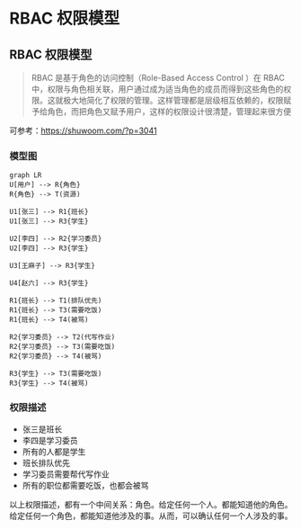# RBAC 权限模型

## RBAC 权限模型
> RBAC  是基于角色的访问控制（Role-Based Access Control ）在 RBAC  中，权限与角色相关联，用户通过成为适当角色的成员而得到这些角色的权限。这就极大地简化了权限的管理。这样管理都是层级相互依赖的，权限赋予给角色，而把角色又赋予用户，这样的权限设计很清楚，管理起来很方便

可参考：https://shuwoom.com/?p=3041

###  模型图

```mermaid
graph LR
U[用户] --> R{角色}
R{角色} --> T(资源)

U1[张三] --> R1{班长}
U1[张三] --> R3{学生}

U2[李四] --> R2{学习委员}
U2[李四] --> R3{学生}

U3[王麻子] --> R3{学生}

U4[赵六] --> R3{学生}

R1{班长} --> T1(排队优先)
R1{班长} --> T3(需要吃饭)
R1{班长} --> T4(被骂)

R2{学习委员} --> T2(代写作业)
R2{学习委员} --> T3(需要吃饭)
R2{学习委员} --> T4(被骂)

R3{学生} --> T3(需要吃饭)
R3{学生} --> T4(被骂)

```

### 权限描述

- 张三是班长
- 李四是学习委员
- 所有的人都是学生
- 班长排队优先
- 学习委员需要帮代写作业
- 所有的职位都需要吃饭，也都会被骂

以上权限描述，都有一个中间关系：角色。给定任何一个人。都能知道他的角色。给定任何一个角色，都能知道他涉及的事。从而，可以确认任何一个人涉及的事。

